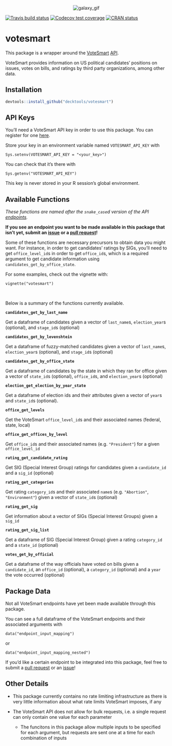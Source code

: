 
<p align="center">

<img src="https://media.giphy.com/media/pD4mUFQR0ovmg/giphy.gif" alt="galaxy_gif">

</p>

<!-- badges: start -->

[![Travis build
status](https://travis-ci.org/decktools/votesmart.svg?branch=master)](https://travis-ci.org/decktools/votesmart)
[![Codecov test
coverage](https://codecov.io/gh/decktools/votesmart/branch/master/graph/badge.svg)](https://codecov.io/gh/decktools/votesmart?branch=master)
[![CRAN
status](https://www.r-pkg.org/badges/version/votesmart)](https://CRAN.R-project.org/package=votesmart)
<!-- badges: end -->

# votesmart

This package is a wrapper around the
[VoteSmart](https://justfacts.votesmart.org/)
[API](http://api.votesmart.org/docs/).

VoteSmart provides information on US political candidates’ positions on
issues, votes on bills, and ratings by third party organizations, among
other data.

## Installation

``` r
devtools::install_github("decktools/votesmart")
```

## API Keys

You’ll need a VoteSmart API key in order to use this package. You can
register for one [here](https://votesmart.org/share/api#.XjxqEjJKjOQ).

Store your key in an environment variable named `VOTESMART_API_KEY` with

    Sys.setenv(VOTESMART_API_KEY = "<your_key>")

You can check that it’s there with

    Sys.getenv("VOTESMART_API_KEY")

This key is never stored in your R session’s global environment.

## Available Functions

*These functions are named after the `snake_case`d version of the API
[endpoints](http://api.votesmart.org/docs/).*

**If you see an endpoint you want to be made available in this package
that isn’t yet, submit an
[issue](https://github.com/decktools/votesmart/issues) or a [pull
request](https://github.com/decktools/votesmart/pulls)\!**

Some of these functions are necessary precursors to obtain data you
might want. For instance, in order to get candidates’ ratings by SIGs,
you’ll need to get `office_level_id`s in order to get `office_id`s,
which is a required argument to get candidate information using
`candidates_get_by_office_state`.

For some examples, check out the vignette with:

    vignette("votesmart")

<br>

Below is a summary of the functions currently available.

**`candidates_get_by_last_name`**

Get a dataframe of candidates given a vector of `last_name`s,
`election_year`s (optional), and `stage_id`s (optional)

**`candidates_get_by_levenshtein`**

Get a dataframe of fuzzy-matched candidates given a vector of
`last_name`s, `election_year`s (optional), and `stage_id`s (optional)

**`candidates_get_by_office_state`**

Get a dataframe of candidates by the state in which they ran for office
given a vector of `state_id`s (optional), `office_id`s, and
`election_year`s (optional)

**`election_get_election_by_year_state`**

Get a dataframe of election ids and their attributes given a vector of
`year`s and `state_id`s (optional).

**`office_get_levels`**

Get the VoteSmart `office_level_id`s and their associated names
(federal, state, local)

**`office_get_offices_by_level`**

Get `office_id`s and their associated names (e.g. `"President"`) for a
given `office_level_id`

**`rating_get_candidate_rating`**

Get SIG (Special Interest Group) ratings for candidates given a
`candidate_id` and a `sig_id` (optional)

**`rating_get_categories`**

Get rating `category_id`s and their associated `name`s (e.g.
`"Abortion"`, `"Environment"`) given a vector of `state_id`s (optional)

**`rating_get_sig`**

Get information about a vector of SIGs (Special Interest Groups) given a
`sig_id`

**`rating_get_sig_list`**

Get a dataframe of SIG (Special Interest Group) given a rating
`category_id` and a `state_id` (optional)

**`votes_get_by_official`**

Get a dataframe of the way officials have voted on bills given a
`candidate_id`, an `office_id` (optional), a `category_id` (optional)
and a `year` the vote occurred (optional)

## Package Data

Not all VoteSmart endpoints have yet been made available through this
package.

You can see a full dataframe of the VoteSmart endpoints and their
associated arguments with

    data("endpoint_input_mapping")

or

    data("endpoint_input_mapping_nested")

If you’d like a certain endpoint to be integrated into this package,
feel free to submit a [pull
request](https://github.com/decktools/votesmart/pulls) or an
[issue](https://github.com/decktools/votesmart/issues)\!

## Other Details

  - This package currently contains no rate limiting infrastructure as
    there is very little information about what rate limits VoteSmart
    imposes, if any

  - The VoteSmart API does not allow for bulk requests, i.e. a single
    request can only contain one value for each parameter
    
      - The funcitons in this package allow multiple inputs to be
        specified for each argument, but requests are sent one at a time
        for each combination of inputs
